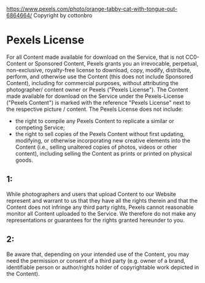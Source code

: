 https://www.pexels.com/photo/orange-tabby-cat-with-tongue-out-6864664/
Copyright by cottonbro

# Pexels License

For all Content made available for download on the Service, that is not CC0-Content or Sponsored Content, Pexels grants you an irrevocable, perpetual, non-exclusive, royalty-free license to download, copy, modify, distribute, perform, and otherwise use the Content (this does not include Sponsored Content), including for commercial purposes, without attributing the photographer/ content owner or Pexels ("Pexels License"). The Content made available for download on the Service under the Pexels-License ("Pexels Content") is marked with the reference "Pexels License" next to the respective picture / content. The Pexels License does not include:

- the right to compile any Pexels Content to replicate a similar or competing Service;
- the right to sell copies of the Pexels Content without first updating, modifying, or otherwise incorporating new creative elements into the Content (i.e., selling unaltered copies of photos, videos or other content), including selling the Content as prints or printed on physical goods.

## 1:

While photographers and users that upload Content to our Website represent and warrant to us that they have all the rights therein and that the Content does not infringe any third party rights, Pexels cannot reasonable monitor all Content uploaded to the Service. We therefore do not make any representations or guarantees for the rights granted hereunder to you.

## 2:

Be aware that, depending on your intended use of the Content, you may need the permission or consent of a third party (e.g. owner of a brand, identifiable person or author/rights holder of copyrightable work depicted in the Content).
